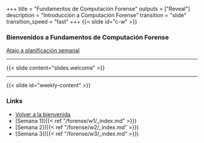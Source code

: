 +++
title = "Fundamentos de Computación Forense"
outputs = ["Reveal"]
description = "Introducción a Computación Forense"
transition = "slide"
transition_speed = "fast"
+++
{{< slide id="c-w" >}}
### Bienvenidos a Fundamentos de Computación Forense

[Atajo a planificación semanal](#weekly-content)

---
{{< slide content="slides.welcome" >}}

---

{{< slide id="weekly-content" >}}
### Links

- [Volver a la bienvenida](#c-w)
- [Semana 1]({{< ref "/forense/w1/_index.md" >}})
- [Semana 2]({{< ref "/forense/w2/_index.md" >}})
- [Semana 3]({{< ref "/forense/w3/_index.md" >}})
